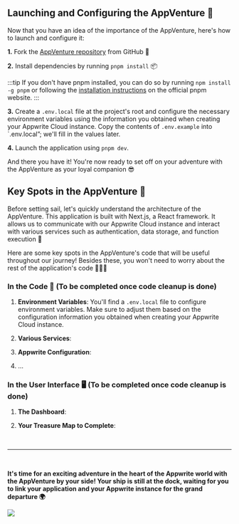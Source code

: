 <Hero
title="Configuring the AppVenture 🚀"
image="/assets/workshop/configuration/app/bay_app.jpeg"
description="Before embarking on the journey to discover hidden treasures in the world of Appwrite, it's time to prepare
our faithful
travel companion: the AppVenture. It's much more than just an application. It's your treasure map, your compass, and
your loyal companion on your quest, helping you unlock the secrets of each destination we will explore! 🧳 You don't need
to master it entirely to proceed, but understand that it will be there when you need it!"
/>

## Launching and Configuring the AppVenture 🚀

Now that you have an idea of the importance of the AppVenture, here's how to launch and configure it:

**1.** Fork the [AppVenture repository](https://app-appwrite-workshop-cruzazul.vercel.app/en) from GitHub 🥳

**2.** Install dependencies by running `pnpm install` 📦

:::tip
If you don't have pnpm installed, you can do so by running `npm install -g pnpm` or following the
[installation instructions](https://pnpm.io/en/installation) on the official pnpm website.
:::

**3.** Create a `.env.local` file at the project's root and configure the necessary environment variables using the
information you obtained when creating your Appwrite Cloud instance. Copy the
contents of `.env.example` into `.env.local”; we'll fill in the values later.

**4.** Launch the application using `pnpm dev`.

And there you have it! You're now ready to set off on your adventure with the AppVenture as your loyal companion 😎

## Key Spots in the AppVenture 🔑

Before setting sail, let's quickly understand the architecture of the AppVenture. This application is built with
Next.js, a React framework. It allows us to communicate with our Appwrite Cloud instance and interact with various
services such as authentication, data storage, and function execution 📂

Here are some key spots in the AppVenture's code that will be useful throughout our journey! Besides these, you won't
need to worry about the rest of the application's code 🧑🏼‍💻

[//]: # (TODO: To be completed once code cleanup is done)

### In the Code 📝 (To be completed once code cleanup is done)

1. **Environment Variables**: You'll find a `.env.local` file to configure environment variables.
   Make sure to adjust them based on the configuration information you obtained when creating your Appwrite Cloud
   instance.

2. **Various Services**:

3. **Appwrite Configuration**:

4. ...

[//]: # (TODO: To be completed once code cleanup is done)

### In the User Interface 🖥️ (To be completed once code cleanup is done)

1. **The Dashboard**:

2. **Your Treasure Map to Complete**:

<br/>

---
<br/>

**It's time for an exciting adventure in the heart of the Appwrite world with the AppVenture by your side! Your ship is
still at the dock, waiting for you to link your application and your Appwrite instance for the grand departure 🌍**

<Image src="/assets/workshop/configuration/app/bay_app_boat.jpeg" imageAlt="Lexica image with a boat in a bay" withSpacing></Image>
